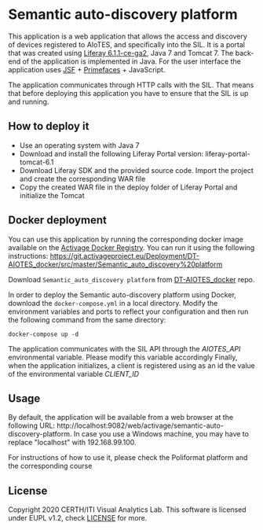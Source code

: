 # Semantic auto-discovery platform 

This application is a web application that allows the access and discovery of devices registered to AIoTES, and specifically into the SIL. It is a portal that was created using [Liferay 6.1.1-ce-ga2](https://www.liferay.com/), Java 7 and Tomcat 7. The back-end of the application is implemented in Java. For the user interface the application uses [JSF](https://en.wikipedia.org/wiki/JavaServer_Faces) + [Primefaces](https://www.primefaces.org/) + JavaScript.

The application communicates through HTTP calls with the SIL. That means that before deploying this application you have to ensure that the SIL is up and running.

## How to deploy it

- Use an operating system with Java 7
- Download and install the following Liferay Portal version: liferay-portal-tomcat-6.1
- Download Liferay SDK and the provided source code. Import the project and create the corresponding WAR file
- Copy the created WAR file in the deploy folder of Liferay Portal and initialize the Tomcat

## Docker deployment

You can use this application by running the corresponding docker image available on the [Activage Docker Registry](https://docker-registry-activage.satrd.es/). You can run it using the following instructions: https://git.activageproject.eu/Deployment/DT-AIOTES_docker/src/master/Semantic_auto_discovery%20platform 

Download ``Semantic_auto_discovery platform`` from [DT-AIOTES_docker](https://git.activageproject.eu/Deployment/DT-AIOTES_docker) repo.

In order to deploy the Semantic auto-discovery platform using Docker, download the `docker-compose.yml` in a local directory. Modify the environment variables and ports to reflect your configuration and then run the following command from the same directory:

```
docker-compose up -d
```

The application communicates with the SIL API through the *AIOTES_API* environmental variable. Please modify this variable accordingly Finally, when the application initializes, a client is registered using as an id the value of the environmental variable *CLIENT_ID*

## Usage

By default, the application will be available from a web browser at the following URL: http://localhost:9082/web/activage/semantic-auto-discovery-platform. In case you use a Windows machine, you may have to replace "localhost" with 192.168.99.100.

For instructions of how to use it, please check the Poliformat platform and the corresponding course

## License

Copyright 2020 CERTH/ITI Visual Analytics Lab. This software is licensed under EUPL v1.2, check [LICENSE](./LICENSE) for more.